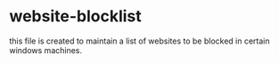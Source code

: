 # website-blocklist
this file is created to maintain a list of websites to be blocked in certain windows machines.

